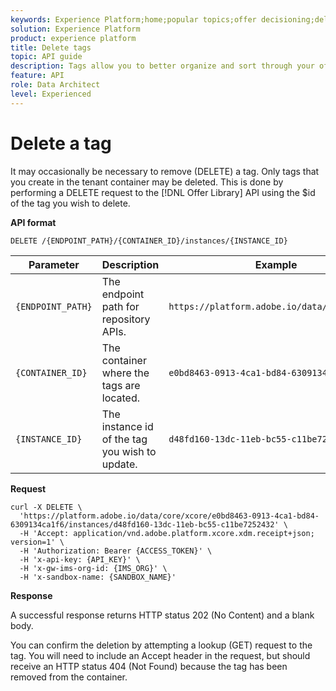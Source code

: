 ```yaml
---
keywords: Experience Platform;home;popular topics;offer decisioning;delete tags
solution: Experience Platform
product: experience platform
title: Delete tags
topic: API guide
description: Tags allow you to better organize and sort through your offers.
feature: API
role: Data Architect
level: Experienced
---
```


# Delete a tag

It may occasionally be necessary to remove (DELETE) a tag. Only tags that you create in the tenant container may be deleted. This is done by performing a DELETE request to the [!DNL Offer Library] API using the $id of the tag you wish to delete.

**API format**

```http
DELETE /{ENDPOINT_PATH}/{CONTAINER_ID}/instances/{INSTANCE_ID}
```

| Parameter | Description | Example |
| --------- | ----------- | ------- |
| `{ENDPOINT_PATH}` | The endpoint path for repository APIs. | `https://platform.adobe.io/data/core/xcore/` |
| `{CONTAINER_ID}` | The container where the tags are located. | `e0bd8463-0913-4ca1-bd84-6309134ca1f6` |
| `{INSTANCE_ID}` | The instance id of the tag you wish to update. | `d48fd160-13dc-11eb-bc55-c11be7252432` |

**Request**

```shell
curl -X DELETE \
  'https://platform.adobe.io/data/core/xcore/e0bd8463-0913-4ca1-bd84-6309134ca1f6/instances/d48fd160-13dc-11eb-bc55-c11be7252432' \
  -H 'Accept: application/vnd.adobe.platform.xcore.xdm.receipt+json; version=1' \
  -H 'Authorization: Bearer {ACCESS_TOKEN}' \
  -H 'x-api-key: {API_KEY}' \
  -H 'x-gw-ims-org-id: {IMS_ORG}' \
  -H 'x-sandbox-name: {SANDBOX_NAME}'
```

**Response**

A successful response returns HTTP status 202 (No Content) and a blank body.

You can confirm the deletion by attempting a lookup (GET) request to the tag. You will need to include an Accept header in the request, but should receive an HTTP status 404 (Not Found) because the tag has been removed from the container.